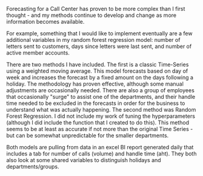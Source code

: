 Forecasting for a Call Center has proven to be more complex than I first thought - and my methods continue to develop and change as more information becomes available.

For example, something that I would like to implement eventually are a few additional variables in my random forest regression model: number of letters sent to customers, days since letters were last sent, and number of active member accounts.

There are two methods I have included. The first is a classic Time-Series using a weighted moving average. This model forecasts based on day of week and increases the forecast by a fixed amount on the days following a holiday. The methodology has proven effective, although some manual adjustments are occasionally needed. There are also a group of employees that occasionally "surge" to assist one of the departments, and their handle time needed to be excluded in the forecasts in order for the business to understand what was actually happening.
The second method was Random Forest Regression. I did not include my work of tuning the hyperparameters (although I did include the function that I created to do this). This method seems to be at least as accurate if not more than the original Time Series - but can be somewhat unpredictable for the smaller departments.

Both models are pulling from data in an excel BI report generated daily that includes a tab for number of calls (volume) and handle time (aht). They both also look at some shared variables to distinguish holidays and departments/groups.